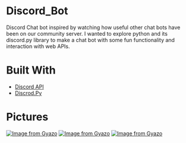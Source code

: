 # Discord_Bot
Discord Chat bot inspired by watching how useful other chat bots have been on our community server.
I wanted to explore python and its discord.py library to make a chat bot with some fun functionality and interaction with web APIs.

# Built With
* [Discord API](https://support.discordapp.com/hc/en-us/articles/212889058-Discord-s-Official-API)
* [Discrod.Py](https://pypi.org/project/discord.py/)

# Pictures
[![Image from Gyazo](https://i.gyazo.com/1fd8b7b3db57c8de22b3e77230a42136.gif)](https://gyazo.com/1fd8b7b3db57c8de22b3e77230a42136)
[![Image from Gyazo](https://i.gyazo.com/ea9b02819480c4f598341aa2b2e493a2.gif)](https://gyazo.com/ea9b02819480c4f598341aa2b2e493a2)
[![Image from Gyazo](https://i.gyazo.com/7a2e7090d6a52f17e1193df6e4fb1169.gif)](https://gyazo.com/7a2e7090d6a52f17e1193df6e4fb1169)
